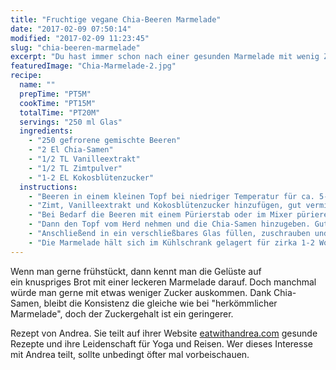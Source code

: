 ```yaml
---
title: "Fruchtige vegane Chia-Beeren Marmelade"
date: "2017-02-09 07:50:14"
modified: "2017-02-09 11:23:45"
slug: "chia-beeren-marmelade"
excerpt: "Du hast immer schon nach einer gesunden Marmelade mit wenig Zuckerzusatz gesucht? Dann ist Deine Suche hiermit vorbei!"
featuredImage: "Chia-Marmelade-2.jpg"
recipe:
  name: ""
  prepTime: "PT5M"
  cookTime: "PT15M"
  totalTime: "PT20M"
  servings: "250 ml Glas"
  ingredients:
    - "250 gefrorene gemischte Beeren"
    - "2 El Chia-Samen"
    - "1/2 TL Vanilleextrakt"
    - "1/2 TL Zimtpulver"
    - "1-2 EL Kokosblütenzucker"
  instructions:
    - "Beeren in einem kleinen Topf bei niedriger Temperatur für ca. 5-10 Minuten aufkochen. Öfters umrühren."
    - "Zimt, Vanilleextrakt und Kokosblütenzucker hinzufügen, gut vermischen bis sich der Zucker völlig aufgelöst hat. Für weitere 5 Minuten köcheln lassen."
    - "Bei Bedarf die Beeren mit einem Pürierstab oder im Mixer pürieren. Ansonsten nur mit einer Gabel zerdrücken, wer Stückchen in der Marmelade haben möchte."
    - "Dann den Topf vom Herd nehmen und die Chia-Samen hinzugeben. Gut verrühren und kurz für weitere 5 Minuten stehen lassen, damit die Samen aufquellen können."
    - "Anschließend in ein verschließbares Glas füllen, zuschrauben und abkühlen lassen."
    - "Die Marmelade hält sich im Kühlschrank gelagert für zirka 1-2 Wochen."
---
```


Wenn man gerne frühstückt, dann kennt man die Gelüste auf ein knuspriges Brot mit einer leckeren Marmelade darauf. Doch manchmal würde man gerne mit etwas weniger Zucker auskommen. Dank Chia-Samen, bleibt die Konsistenz die gleiche wie bei "herkömmlicher Marmelade", doch der Zuckergehalt ist ein geringerer.

Rezept von Andrea. Sie teilt auf ihrer Website [eatwithandrea.com](http://www.eatwithandrea.com/) gesunde Rezepte und ihre Leidenschaft für Yoga und Reisen. Wer dieses Interesse mit Andrea teilt, sollte unbedingt öfter mal vorbeischauen.